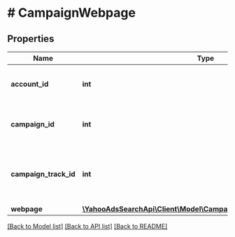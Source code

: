 # # CampaignWebpage

## Properties

Name | Type | Description | Notes
------------ | ------------- | ------------- | -------------
**account_id** | **int** | &lt;ja&gt;アカウントID&lt;/ja&gt;&lt;br&gt;&lt;en&gt;Account ID&lt;/en&gt; | [optional] 
**campaign_id** | **int** | &lt;ja&gt;キャンペーンID&lt;/ja&gt;&lt;br&gt;&lt;en&gt;Campaign ID&lt;/en&gt; | [optional] 
**campaign_track_id** | **int** | &lt;ja&gt;キャンペーントラッキングID&lt;/ja&gt;&lt;br&gt;&lt;en&gt;Campaign Tracking ID&lt;/en&gt; | [optional] 
**webpage** | [**\YahooAdsSearchApi\Client\Model\CampaignWebpageServiceWebpage**](CampaignWebpageServiceWebpage.md) |  | [optional] 

[[Back to Model list]](../../README.md#documentation-for-models) [[Back to API list]](../../README.md#documentation-for-api-endpoints) [[Back to README]](../../README.md)


